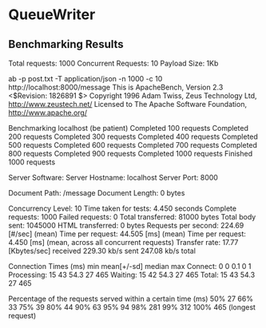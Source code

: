 # QueueWriter




## Benchmarking Results
Total requests: 1000
Concurrent Requests: 10
Payload Size: 1Kb

ab -p post.txt -T application/json -n 1000 -c 10 http://localhost:8000/message
This is ApacheBench, Version 2.3 <$Revision: 1826891 $>
Copyright 1996 Adam Twiss, Zeus Technology Ltd, http://www.zeustech.net/
Licensed to The Apache Software Foundation, http://www.apache.org/

Benchmarking localhost (be patient)
Completed 100 requests
Completed 200 requests
Completed 300 requests
Completed 400 requests
Completed 500 requests
Completed 600 requests
Completed 700 requests
Completed 800 requests
Completed 900 requests
Completed 1000 requests
Finished 1000 requests


Server Software:
Server Hostname:        localhost
Server Port:            8000

Document Path:          /message
Document Length:        0 bytes

Concurrency Level:      10
Time taken for tests:   4.450 seconds
Complete requests:      1000
Failed requests:        0
Total transferred:      81000 bytes
Total body sent:        1045000
HTML transferred:       0 bytes
Requests per second:    224.69 [#/sec] (mean)
Time per request:       44.505 [ms] (mean)
Time per request:       4.450 [ms] (mean, across all concurrent requests)
Transfer rate:          17.77 [Kbytes/sec] received
                        229.30 kb/s sent
                        247.08 kb/s total

Connection Times (ms)
              min  mean[+/-sd] median   max
Connect:        0    0   0.1      0       1
Processing:    15   43  54.3     27     465
Waiting:       15   42  54.3     27     465
Total:         15   43  54.3     27     465

Percentage of the requests served within a certain time (ms)
  50%     27
  66%     33
  75%     39
  80%     44
  90%     63
  95%     94
  98%    281
  99%    312
 100%    465 (longest request)
